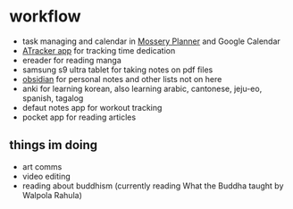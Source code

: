 # workflow

- task managing and calendar in [Mossery Planner](https://www.mossery.co/collections/planners?srsltid=AfmBOorKNhoDEb1feFe_AvpAajMzOuqirXox1vUwEJPgxXhkLMr4Wxp3) and Google Calendar
- [ATracker app](https://atracker.pro/home.html) for tracking time dedication
- ereader for reading manga
- samsung s9 ultra tablet for taking notes on pdf files
- [obsidian](https://obsidian.md/) for personal notes and other lists not on here
- anki for learning korean, also learning arabic, cantonese, jeju-eo, spanish, tagalog
- defaut notes app for workout tracking
- pocket app for reading articles
 
## things im doing

- art comms
- video editing
- reading about buddhism (currently reading What the Buddha taught by Walpola Rahula)
